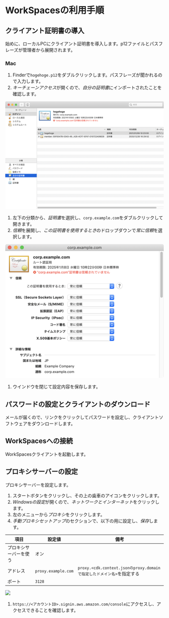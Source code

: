 # WorkSpacesの利用手順

## クライアント証明書の導入

始めに、ローカルPCにクライアント証明書を導入します。p12ファイルとパスフレーズが管理者から展開されます。

### Mac

1. Finderで`hogehoge.p12`をダブルクリックします。パスフレーズが聞かれるので入力します。
1. *キーチェーンアクセス*が開くので、*自分の証明書*にインポートされたことを確認します。

![](images/workspaces03.png)

1. 左下の分類から、*証明書*を選択し、`corp.example.com`をダブルクリックして開きます。
1. *信頼*を展開し、*この証明書を使用するとき*のドロップダウンで*常に信頼*を選択します。

![](images/workspaces04.png)

1. ウインドウを閉じて設定内容を保存します。

## パスワードの設定とクライアントのダウンロード

メールが届くので、リンクをクリックしてパスワードを設定し、クライアントソフトウェアをダウンロードします。

## WorkSpacesへの接続

WorkSpacesクライアントを起動します。

## プロキシサーバーの設定

プロキシサーバーを設定します。

1. スタートボタンをクリックし、その上の歯車のアイコンをクリックします。
1. *Windowsの設定*が開くので、*ネットワークとインターネット*をクリックします。
1. 左のメニューから*プロキシ*をクリックします。
1. *手動プロキシセットアップ*のセクションで、以下の用に設定し、*保存*します。

  |項目|設定値|備考|
  |---|---|---|
  |プロキシサーバーを使う|オン||
  |アドレス|`proxy.example.com`|`proxy.<cdk.context.jsonのproxy.domainで指定したドメイン名>`を指定する|
  |ポート|`3128`||

![](2020-01-26-01-14-55.png)

1. `https://<アカウントID>.signin.aws.amazon.com/console`にアクセスし、アクセスできることを確認します。
